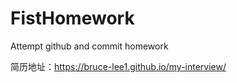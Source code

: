 # FistHomework
Attempt github and commit homework


简历地址：https://bruce-lee1.github.io/my-interview/
